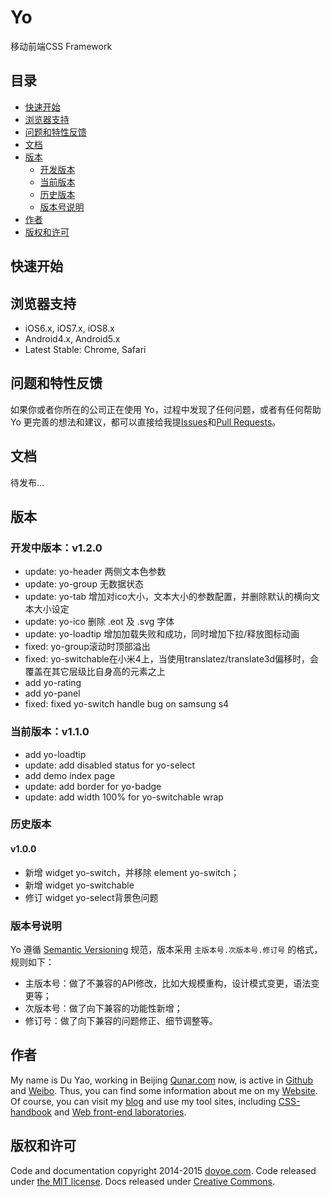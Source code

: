 # Yo

移动前端CSS Framework



## 目录

* [快速开始](#quick-start)
* [浏览器支持](#browser-support)
* [问题和特性反馈](#bugs-and-feature-requests)
* [文档](#documentation)
* [版本](#version)
    * [开发版本](#dev-version)
    * [当前版本](#now-version)
    * [历史版本](#old-version)
    * [版本号说明](#version-intro)
* [作者](#author)
* [版权和许可](#copyright-and-license)


<a name="quick-start"></a>
## 快速开始

<a name="browser-support"></a>
## 浏览器支持

* iOS6.x, iOS7.x, iOS8.x
* Android4.x, Android5.x
* Latest Stable: Chrome, Safari

<a name="bugs-and-feature-requests"></a>
## 问题和特性反馈

如果你或者你所在的公司正在使用 Yo，过程中发现了任何问题，或者有任何帮助 Yo 更完善的想法和建议，都可以直接给我提[Issues](https://github.com/doyoe/Yo/issues/new)和[Pull Requests](https://github.com/doyoe/Yo/pulls)。

<a name="documentation"></a>
## 文档

待发布...

<a name="version"></a>
## 版本

<a name="dev-version"></a>
### 开发中版本：v1.2.0

* update: yo-header 两侧文本色参数
* update: yo-group 无数据状态
* update: yo-tab 增加对ico大小，文本大小的参数配置，并删除默认的横向文本大小设定
* update: yo-ico 删除 .eot 及 .svg 字体
* update: yo-loadtip 增加加载失败和成功，同时增加下拉/释放图标动画
* fixed: yo-group滚动时顶部溢出
* fixed: yo-switchable在小米4上，当使用translatez/translate3d偏移时，会覆盖在其它层级比自身高的元素之上
* add yo-rating
* add yo-panel
* fixed: fixed yo-switch handle bug on samsung s4


<a name="now-version"></a>
### 当前版本：v1.1.0

* add yo-loadtip
* update: add disabled status for yo-select
* add demo index page
* update: add border for yo-badge
* update: add width 100% for yo-switchable wrap

<a name="old-version"></a>
### 历史版本

#### v1.0.0

* 新增 widget yo-switch，并移除 element yo-switch；
* 新增 widget yo-switchable
* 修订 widget yo-select背景色问题

<a name="version-intro"></a>
### 版本号说明

Yo 遵循 [Semantic Versioning](http://semver.org/lang/zh-CN/) 规范，版本采用 `主版本号.次版本号.修订号` 的格式，规则如下：

* 主版本号：做了不兼容的API修改，比如大规模重构，设计模式变更，语法变更等；
* 次版本号：做了向下兼容的功能性新增；
* 修订号：做了向下兼容的问题修正、细节调整等。

<a name="author"></a>
## 作者

My name is Du Yao, working in Beijing [Qunar.com](http://www.qunar.com) now, is active in [Github](https://github.com/doyoe) and [Weibo](http://weibo.com/doyoe). Thus, you can find some information about me on my [Website](http://www.doyoe.com). Of course, you can visit my [blog](http://blog.doyoe.com) and use my tool sites, including [CSS-handbook](http://css.doyoe.com) and [Web front-end laboratories](http://demo.doyoe.com).

<a name="copyright-and-license"></a>
## 版权和许可

Code and documentation copyright 2014-2015 [doyoe.com](http://www.doyoe.com). Code released under [the MIT license](http://opensource.org/licenses/MIT). Docs released under [Creative Commons](http://creativecommons.org/licenses/by/4.0/).